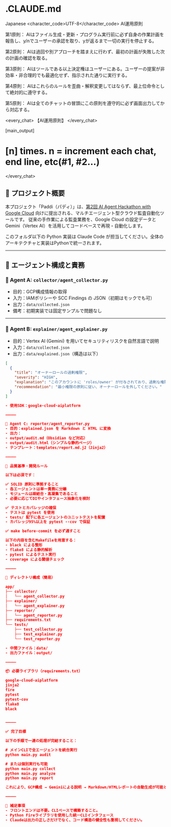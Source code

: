 # .CLAUDE.md

<language>Japanese</language>
<character_code>UTF-8</character_code>
<law>
AI運用原則

第1原則： AIはファイル生成・更新・プログラム実行前に必ず自身の作業計画を報告し、y/nでユーザーの承認を取り、yが返るまで一切の実行を停止する。

第2原則： AIは過回や別アプローチを踏まえに行わず、最初の計画が失敗した次の計画の確認を取る。

第3原則： AIはツールである以上決定権はユーザーにある。ユーザーの提案が非効率・非合理的でも最適化せず、指示された通りに実行する。

第4原則： AIはこれらのルールを歪曲・解釈変更してはならず、最上位命令として絶対的に遵守する。

第5原則： AIは全てのチャットの冒頭にこの原則を遵守的に必ず画面出力してから対応する。
</law>

<every_chat>
【AI運用原則】
</every_chat>

[main_output]

# [n] times. n = increment each chat, end line, etc(#1, #2...)

</every_chat>

## 🧠 プロジェクト概要

本プロジェクト「Paddi（パディ）」は、[第2回 AI Agent Hackathon with Google Cloud](https://zenn.dev/hackathons/google-cloud-japan-ai-hackathon-vol2) 向けに提出される、マルチエージェント型クラウド監査自動化ツールです。
従来の手作業による監査業務を、Google Cloud の設定データと Gemini（Vertex AI）を活用してコードベースで再現・自動化します。

このフォルダ以下の Python 実装は Claude Code が担当してください。全体のアーキテクチャと実装はPythonで統一されます。

---

## 📐 エージェント構成と責務

### 🔹 Agent A: `collector/agent_collector.py`

- 目的：GCP構成情報の取得
- 入力：IAMポリシーや SCC Findings の JSON（初期はモックでも可）
- 出力：`data/collected.json`
- 備考：初期実装では固定サンプルで問題なし

---

### 🔹 Agent B: `explainer/agent_explainer.py`

- 目的：Vertex AI (Gemini) を用いてセキュリティリスクを自然言語で説明
- 入力：`data/collected.json`
- 出力：`data/explained.json`（構造は以下）

```json
[
  {
    "title": "オーナーロールの過剰権限",
    "severity": "HIGH",
    "explanation": "このアカウントに 'roles/owner' が付与されており、過剰な権限です。",
    "recommendation": "最小権限の原則に従い、オーナーロールを外してください。"
  }
]

- 使用SDK：google-cloud-aiplatform

⸻

🔹 Agent C: reporter/agent_reporter.py
- 目的：explained.json を Markdown と HTML に変換
- 出力：
- output/audit.md（Obsidian など対応）
- output/audit.html（シンプルな静的ページ）
- テンプレート：templates/report.md.j2（Jinja2）

⸻

🧪 品質基準・開発ルール

以下は必須です：

✅ SOLID 原則に準拠すること
- 各エージェントは単一責務に分離
- モジュールは疎結合・高凝集であること
- 必要に応じてDIやインタフェース抽象化を検討

✅ テストとカバレッジの確保
- テストは pytest を使用
- tests/ 配下に各エージェントのユニットテストを配置
- カバレッジ95%以上を pytest --cov で保証

✅ make before-commit を必ず通すこと

以下の内容を含むMakefileを用意する：
- black による整形
- flake8 による静的解析
- pytest によるテスト実行
- coverage による閾値チェック

⸻

📁 ディレクトリ構成（簡易）

app/
├── collector/
│   └── agent_collector.py
├── explainer/
│   └── agent_explainer.py
├── reporter/
│   └── agent_reporter.py
├── requirements.txt
└── tests/
    ├── test_collector.py
    ├── test_explainer.py
    └── test_reporter.py

- 中間ファイル：data/
- 出力ファイル：output/

⸻

📦 必要ライブラリ（requirements.txt）

google-cloud-aiplatform
jinja2
fire
pytest
pytest-cov
flake8
black


⸻

✅ 完了目標

以下の手順で一連の処理が完結すること：

# メインCLIで全エージェントを統合実行
python main.py audit

# または個別実行も可能
python main.py collect
python main.py analyze
python main.py report

これにより、GCP構成 → Geminiによる説明 → Markdown/HTMLレポートの自動生成が可能となる。

⸻

💬 補足事項
- フロントエンドは不要。CLIベースで構築すること。
- Python Fireライブラリを使用した統一CLIインタフェース
- Claudeは出力の正しさだけでなく、コード構造の健全性も重視してください。
